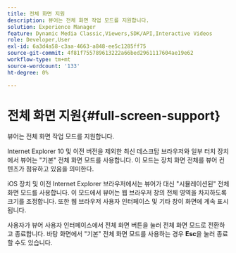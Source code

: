 ```yaml
---
title: 전체 화면 지원
description: 뷰어는 전체 화면 작업 모드를 지원합니다.
solution: Experience Manager
feature: Dynamic Media Classic,Viewers,SDK/API,Interactive Videos
role: Developer,User
exl-id: 6a3d4a58-c3aa-4663-a848-ee5c1285ff75
source-git-commit: 4f81f755789613222a66bed2961117604ae19e62
workflow-type: tm+mt
source-wordcount: '133'
ht-degree: 0%

---
```


# 전체 화면 지원{#full-screen-support}

뷰어는 전체 화면 작업 모드를 지원합니다.

Internet Explorer 10 및 이전 버전을 제외한 최신 데스크탑 브라우저와 일부 터치 장치에서 뷰어는 &quot;기본&quot; 전체 화면 모드를 사용합니다. 이 모드는 장치 화면 전체를 뷰어 컨텐츠가 점유하고 있음을 의미한다.

iOS 장치 및 이전 Internet Explorer 브라우저에서는 뷰어가 대신 &quot;시뮬레이션된&quot; 전체 화면 모드를 사용합니다. 이 모드에서 뷰어는 웹 브라우저 창의 전체 영역을 차지하도록 크기를 조정합니다. 또한 웹 브라우저 사용자 인터페이스 및 기타 창이 화면에 계속 표시됩니다.

사용자가 뷰어 사용자 인터페이스에서 전체 화면 버튼을 눌러 전체 화면 모드로 전환하고 종료합니다. 바탕 화면에서 &quot;기본&quot; 전체 화면 모드를 사용하는 경우 **Esc**&#x200B;을 눌러 종료할 수도 있습니다.
